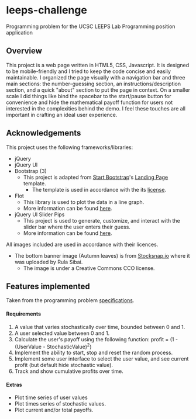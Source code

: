 # leeps-challenge

Programming problem for the UCSC LEEPS Lab Programming position application

## Overview

This project is a web page written in HTML5, CSS, Javascript. It is designed to be mobile-friendly and I tried to keep the code concise and easily maintainable. I organized the page visually with a navigation bar and three main sections: the number-guessing section, an instructions/description section, and a quick "about" section to put the page in context.  On a smaller scale I did things like bind the spacebar to the start/pause button for convenience and hide the mathematical payoff function for users not interested in the complexities behind the demo. I feel these touches are all important in crafting an ideal user experience.


## Acknowledgements
This project uses the following frameworks/libraries:
* jQuery
* jQuery UI
* Bootstrap (3)
  * This project is adapted from [Start Bootstrap](http://startbootstrap.com/)'s [Landing Page](http://startbootstrap.com/template-overviews/landing-page/) template.
    * The template is used in accordance with the its [license](https://github.com/IronSummitMedia/startbootstrap-landing-page/blob/gh-pages/LICENSE).
* Flot
  * This library is used to plot the data in a line graph.
  * More information can be found [here](http://www.flotcharts.org/).
* jQuery UI Slider Pips
  * This project is used to generate, customize, and interact with the slider bar where the user enters their guess.
  * More information can be found [here](https://github.com/simeydotme/jQuery-ui-Slider-Pips).

All images included are used in accordance with their licences.
* The bottom banner image (Autumn leaves) is from [Stocksnap.io](https://stocksnap.io/photo/2751159434) where it was uploaded by Rula Sibai.
  * The image is under a Creative Commons CCO license.


## Features implemented
Taken from the programming problem [specifications](http://leeps.ucsc.edu/misc/page/programming-problems/).

#### Requirements
1. A value that varies stochastically over time, bounded between 0 and 1.
2. A user selected value between 0 and 1.
3. Calculate the user's payoff using the following function: profit = (1 - (UserValue - StochasticValue)<sup>2</sup>)
4. Implement the ability to start, stop and reset the random process.
5. Implement some user interface to select the user value, and see current profit (but default hide stochastic value).
6. Track and show cumulative profits over time.

#### Extras
* Plot time series of user values
* Plot times series of stochastic values.
* Plot current and/or total payoffs.


